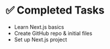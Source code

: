 # ✅ Completed Tasks

-  Learn Next.js basics  
-  Create GitHub repo & initial files  
-  Set up Next.js project  
